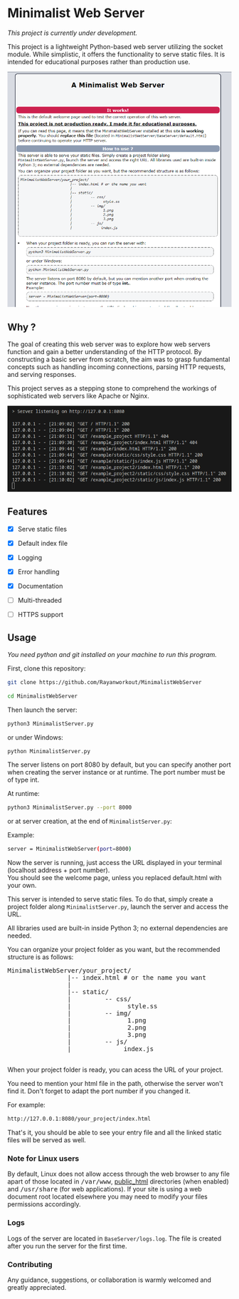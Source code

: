 # Minimalist Web Server

_This project is currently under development._

This project is a lightweight Python-based web server utilizing the socket module. While simplistic, it offers the functionality to serve static files. It is intended for educational purposes rather than production use.

![default page](BaseServer/default_page.png)

## Why ?

The goal of creating this web server was to explore how web servers function and gain a better understanding of the HTTP protocol. By constructing a basic server from scratch, the aim was to grasp fundamental concepts such as handling incoming connections, parsing HTTP requests, and serving responses.

This project serves as a stepping stone to comprehend the workings of sophisticated web servers like Apache or Nginx.

![logs](BaseServer/logs.png)

## Features

- [x] Serve static files
- [x] Default index file
- [x] Logging
- [x] Error handling
- [x] Documentation
- [ ] Multi-threaded
- [ ] HTTPS support


## Usage

_You need python and git installed on your machine to run this program._


First, clone this repository:
```bash
git clone https://github.com/Rayanworkout/MinimalistWebServer
```

```bash
cd MinimalistWebServer
```

Then launch the server:
```bash
python3 MinimalistServer.py
```

or under Windows:
```bash
python MinimalistServer.py
```
The server listens on port 8080 by default, but you can specify another port when creating the
server instance or at runtime. The port number must be of type int.

At runtime:

```bash
python3 MinimalistServer.py --port 8000
```

or at server creation, at the end of ```MinimalistServer.py```:

Example:
```bash
server = MinimalistWebServer(port=8000)
```
Now the server is running, just access the URL displayed in your terminal (localhost
address + port number).<br> You should see the welcome page, unless you replaced default.html
with your own.


This server is intended to serve static files. To do that, simply create a project folder along
```MinimalistServer.py```, launch the server and access the URL.

All libraries used are built-in inside Python 3; no external dependencies are needed.

<p>You can organize your project folder as you want, but the recommended structure is as follows:
</p>
    <pre>
MinimalistWebServer/your_project/
                |-- index.html # or the name you want
                |
                |-- static/
                |         -- css/
                |               style.ss
                |         -- img/
                |               1.png
                |               2.png
                |               3.png
                |         -- js/
                |              index.js
  </pre>

When your project folder is ready, you can acess the URL of your project.

You need to mention your html file in the path, otherwise the server won't find
it. Don't forget to adapt the port number if you changed it.

For example:
```bash
http://127.0.0.1:8080/your_project/index.html
```
That's it, you should be able to see your entry file and all the linked static files will be
served as well.

### Note for Linux users

By default, Linux does not allow access through the web browser to any file apart of those located in <tt>/var/www</tt>, <a href="http://httpd.apache.org/docs/2.4/mod/mod_userdir.html">public_html</a> directories (when enabled) and <tt>/usr/share</tt> (for web applications). If your site is using a web document root located elsewhere you may need to modify your files permissions accordingly.

### Logs

Logs of the server are located in ```BaseServer/logs.log```. The file is created after you run the server for the first time.

### Contributing

Any guidance, suggestions, or collaboration is warmly welcomed and greatly appreciated.
